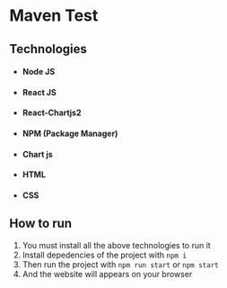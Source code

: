 # Maven Test

## Technologies

- #### Node JS
- #### React JS
- #### React-Chartjs2
- #### NPM (Package Manager)
- #### Chart js
- #### HTML
- #### CSS

## How to run

1. You must install all the above technologies to run it
2. Install depedencies of the project with `npm i`
3. Then run the project with `npm run start` or `npm start`
4. And the website will appears on your browser
